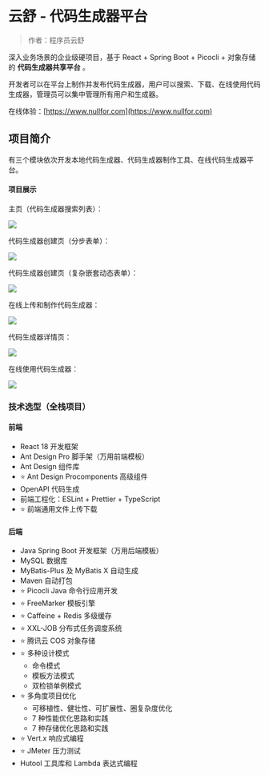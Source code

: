 # 云舒 - 代码生成器平台

> 作者：程序员云舒

深入业务场景的企业级硬项目，基于 React + Spring Boot + Picocli + 对象存储的 **代码生成器共享平台** 。

开发者可以在平台上制作并发布代码生成器，用户可以搜索、下载、在线使用代码生成器，管理员可以集中管理所有用户和生成器。

在线体验：[https://www.nullfor.com](https://www.nullfor.com)


## 项目简介

有三个模块依次开发本地代码生成器、代码生成器制作工具、在线代码生成器平台。

#### 项目展示

主页（代码生成器搜索列表）：

![](https://github-1310970062.cos.ap-shanghai.myqcloud.com/github_picture/yunshu-generator/search.png)

代码生成器创建页（分步表单）：

![](https://github-1310970062.cos.ap-shanghai.myqcloud.com/github_picture/yunshu-generator/create.png)

代码生成器创建页（复杂嵌套动态表单）：

![](https://github-1310970062.cos.ap-shanghai.myqcloud.com/github_picture/yunshu-generator/fenbu.png)

在线上传和制作代码生成器：

![](https://github-1310970062.cos.ap-shanghai.myqcloud.com/github_picture/yunshu-generator/make.png)

代码生成器详情页：

![](https://github-1310970062.cos.ap-shanghai.myqcloud.com/github_picture/yunshu-generator/use.png)

在线使用代码生成器：

![](https://github-1310970062.cos.ap-shanghai.myqcloud.com/github_picture/yunshu-generator/%E8%AF%A6%E6%83%85.png)

### 技术选型（全栈项目）

#### 前端

- React 18 开发框架
- Ant Design Pro 脚手架（万用前端模板）
- Ant Design 组件库
- ⭐️ Ant Design Procomponents 高级组件
- OpenAPI 代码生成
- 前端工程化：ESLint + Prettier + TypeScript
- ⭐️ 前端通用文件上传下载



#### 后端

- Java Spring Boot 开发框架（万用后端模板）
- MySQL 数据库
- MyBatis-Plus 及 MyBatis X 自动生成
- Maven 自动打包
- ⭐️ Picocli Java 命令行应用开发
- ⭐️ FreeMarker 模板引擎
- ⭐️ Caffeine + Redis 多级缓存
- ⭐️ XXL-JOB 分布式任务调度系统
- ⭐️ 腾讯云 COS 对象存储
- ⭐️ 多种设计模式
    - 命令模式
    - 模板方法模式
    - 双检锁单例模式
- ⭐️ 多角度项目优化
    - 可移植性、健壮性、可扩展性、圈复杂度优化
    - 7 种性能优化思路和实践
    - 7 种存储优化思路和实践
- ⭐️ Vert.x 响应式编程
- ⭐️ JMeter 压力测试
- Hutool 工具库和 Lambda 表达式编程